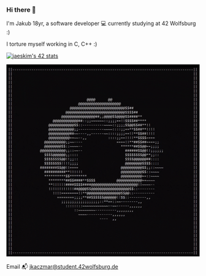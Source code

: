 ### Hi there 👋

I'm Jakub 18yr, a software developer 💻 currently studying at 42 Wolfsburg :)

I torture myself working in C, C++ :)

[![jaeskim's 42 stats](https://badge42.herokuapp.com/api/stats/jkaczmar?darkmode=true&cursus=42cursus)](https://github.com/JaeSeoKim/badge42)


![](https://raw.githubusercontent.com/andrei811/donut-shape-console/main/image/donut.gif)





Email 📬
jkaczmar@student.42wolfsburg.de

